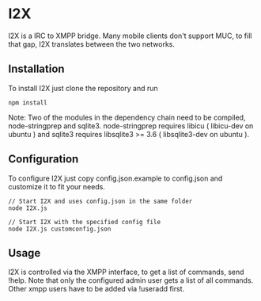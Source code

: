 # I2X #

I2X is a IRC to XMPP bridge. Many mobile clients don't support MUC, to fill that gap, I2X translates between the two networks.

## Installation ##

To install I2X just clone the repository and run 

    npm install

Note: Two of the modules in the dependency chain need to be compiled, node-stringprep and sqlite3. node-stringprep requires libicu ( libicu-dev on ubuntu ) and sqlite3 requires libsqlite3 >= 3.6 ( libsqlite3-dev on ubuntu ).

## Configuration ##

To configure I2X just copy config.json.example to config.json and customize it to fit your needs. 

    // Start I2X and uses config.json in the same folder
    node I2X.js                     
    
    // Start I2X with the specified config file
    node I2X.js customconfig.json   

## Usage ##

I2X is controlled via the XMPP interface, to get a list of commands, send !help. Note that only the configured admin user gets a list of all commands. Other xmpp users have to be added via !useradd first.


